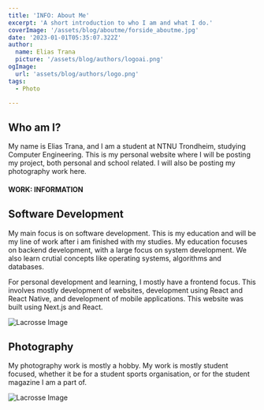 ```yaml
---
title: 'INFO: About Me'
excerpt: 'A short introduction to who I am and what I do.'
coverImage: '/assets/blog/aboutme/forside_aboutme.jpg'
date: '2023-01-01T05:35:07.322Z'
author:
  name: Elias Trana
  picture: '/assets/blog/authors/logoai.png'
ogImage:
  url: 'assets/blog/authors/logo.png'
tags:
  - Photo

---
```




## Who am I?

My name is Elias Trana, and I am a student at NTNU Trondheim, studying Computer Engineering.
This is my personal website where I will be posting my project, both personal and school related. I will also be posting my photography work here.

#### **WORK:** INFORMATION

## Software Development

My main focus is on software development. This is my education and will be my line of work after i am finished with my studies. My education focuses on backend development, with a large focus on system development. We also learn crutial concepts like operating systems, algorithms and databases. 

For personal development and learning, I mostly have a frontend focus. This involves mostly development of websites, development using React and React Native, and development of mobile applications. This website was built using Next.js and React. 


![Lacrosse Image](/assets/blog/aboutme/selfie.jpeg)



## Photography

My photography work is mostly a hobby. My work is mostly student focused, whether it be for a student sports organisation, or for the student magazine I am a part of. 

![Lacrosse Image](/assets/blog/aboutme/foto.jpg)


